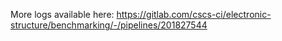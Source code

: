 More logs available here: https://gitlab.com/cscs-ci/electronic-structure/benchmarking/-/pipelines/201827544

